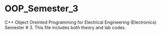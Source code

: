 # OOP_Semester_3
C++ Object Oreinted Programming for Electrical Engineering (Electronics) Semester # 3.
This file includes both theory and lab codes.

